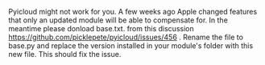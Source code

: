 Pyicloud might not work for you. A few weeks ago Apple changed features that only an updated module will be able to compensate for. 
In the meantime please donload base.txt. from this discussion https://github.com/picklepete/pyicloud/issues/456 . 
Rename the file to base.py and replace the version installed in your module's folder with this new file. This should fix the issue.
